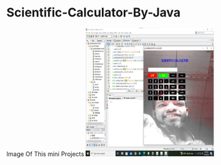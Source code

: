 # Scientific-Calculator-By-Java

Image Of This mini Projects
<img src="calculator.png" width=300 height=300 alt="Empty image">
